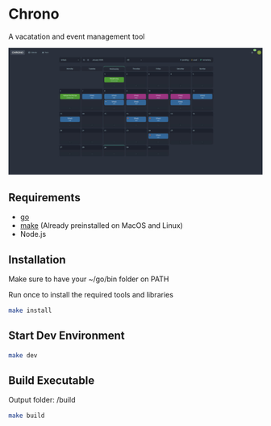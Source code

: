# Chrono

A vacatation and event management tool

![screenshot](./docs/chrono.jpg)

## Requirements

- [go](https://go.dev/dl/)
- [make](https://www.gnu.org/software/make/#download) (Already preinstalled on MacOS and Linux)
- Node.js

## Installation
Make sure to have your ~/go/bin folder on PATH

Run once to install the required tools and libraries

```bash
make install
```

## Start Dev Environment
```bash
make dev
```

## Build Executable
Output folder: /build

```bash
make build
```
